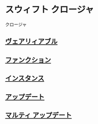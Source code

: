 # スウィフト クロージャ

クロージャ

## [ヴェアリィアブル](https://github.com/ghsumiyasu/Swift/blob/main/README-Swift-Closure-Variavel-jp.md)
## [ファンクション](https://github.com/ghsumiyasu/Swift/blob/main/README-Swift-Closure-Funcao-jp.md)
## [インスタンス](https://github.com/ghsumiyasu/Swift/blob/main/README-Swift-Closure-Instance-jp.md)
## [アップデート](https://github.com/ghsumiyasu/Swift/blob/main/README-Swift-Closure-Update-jp.md)
## [マルティ アップデート](https://github.com/ghsumiyasu/Swift/blob/main/README-Swift-Closure-MultiUpdate-jp.md)